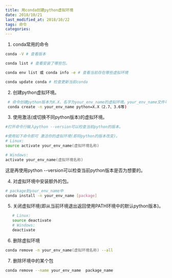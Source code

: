 ```yaml
---
title: 用conda创建python虚拟环境
date: 2018/10/21
last_modified_at: 2018/10/22
tags: 命令
categories: 
---
```


1.  conda常用的命令

```zsh
conda -V # 查看版本

conda list # 查看安装了哪些包。

conda env list 或 conda info -e # 查看当前存在哪些虚拟环境

conda update conda # 检查更新当前conda
```

2.  创建python虚拟环境。

```zsh
 # 命令创建python版本为X.X、名字为your_env_name的虚拟环境。your_env_name文件可以在Anaconda安装目录envs文件下找到。
 conda create -n your_env_name python=X.X（2.7、3.6等)
```

3.  使用激活(或切换不同python版本)的虚拟环境。

```zsh
#打开命令行输入python --version可以检查当前python的版本。

#使用如下命令即可 激活你的虚拟环境(即将python的版本改变)。
# Linux:  
source activate your_env_name(虚拟环境名称)

# Windows: 
activate your_env_name(虚拟环境名称)
```

   这是再使用python --version可以检查当前python版本是否为想要的。

4.  对虚拟环境中安装额外的包。

```bash
# package到your_env_name中
conda install -n your_env_name [package]
```

5.  关闭虚拟环境(即从当前环境退出返回使用PATH环境中的默认python版本)。

```zsh
   # Linux: 
   source deactivate
   # Windows: 
   deactivate
```

6.  删除虚拟环境

```zsh
conda remove -n your_env_name(虚拟环境名称) --all
```

7.  删除环境中的某个包

```zsh
conda remove --name your_env_name  package_name
```

